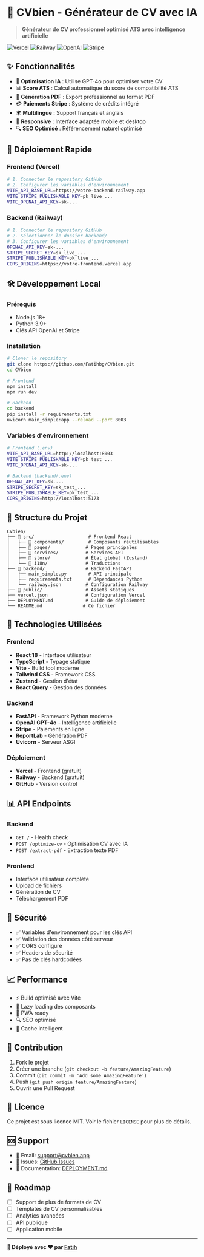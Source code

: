# 🚀 CVbien - Générateur de CV avec IA

> **Générateur de CV professionnel optimisé ATS avec intelligence artificielle**

[![Vercel](https://img.shields.io/badge/Deployed%20on-Vercel-000000?style=flat&logo=vercel)](https://vercel.com)
[![Railway](https://img.shields.io/badge/Backend-Railway-0B0D0E?style=flat&logo=railway)](https://railway.app)
[![OpenAI](https://img.shields.io/badge/Powered%20by-OpenAI-412991?style=flat&logo=openai)](https://openai.com)
[![Stripe](https://img.shields.io/badge/Payments-Stripe-635BFF?style=flat&logo=stripe)](https://stripe.com)

## ✨ Fonctionnalités

- 🤖 **Optimisation IA** : Utilise GPT-4o pour optimiser votre CV
- 📊 **Score ATS** : Calcul automatique du score de compatibilité ATS
- 📄 **Génération PDF** : Export professionnel au format PDF
- 💳 **Paiements Stripe** : Système de crédits intégré
- 🌍 **Multilingue** : Support français et anglais
- 📱 **Responsive** : Interface adaptée mobile et desktop
- 🔍 **SEO Optimisé** : Référencement naturel optimisé

## 🚀 Déploiement Rapide

### Frontend (Vercel)
```bash
# 1. Connecter le repository GitHub
# 2. Configurer les variables d'environnement
VITE_API_BASE_URL=https://votre-backend.railway.app
VITE_STRIPE_PUBLISHABLE_KEY=pk_live_...
VITE_OPENAI_API_KEY=sk-...
```

### Backend (Railway)
```bash
# 1. Connecter le repository GitHub
# 2. Sélectionner le dossier backend/
# 3. Configurer les variables d'environnement
OPENAI_API_KEY=sk-...
STRIPE_SECRET_KEY=sk_live_...
STRIPE_PUBLISHABLE_KEY=pk_live_...
CORS_ORIGINS=https://votre-frontend.vercel.app
```

## 🛠️ Développement Local

### Prérequis
- Node.js 18+
- Python 3.9+
- Clés API OpenAI et Stripe

### Installation
```bash
# Cloner le repository
git clone https://github.com/Fatihbg/CVbien.git
cd CVbien

# Frontend
npm install
npm run dev

# Backend
cd backend
pip install -r requirements.txt
uvicorn main_simple:app --reload --port 8003
```

### Variables d'environnement
```bash
# Frontend (.env)
VITE_API_BASE_URL=http://localhost:8003
VITE_STRIPE_PUBLISHABLE_KEY=pk_test_...
VITE_OPENAI_API_KEY=sk-...

# Backend (backend/.env)
OPENAI_API_KEY=sk-...
STRIPE_SECRET_KEY=sk_test_...
STRIPE_PUBLISHABLE_KEY=pk_test_...
CORS_ORIGINS=http://localhost:5173
```

## 📁 Structure du Projet

```
CVbien/
├── 📁 src/                    # Frontend React
│   ├── 📁 components/         # Composants réutilisables
│   ├── 📁 pages/             # Pages principales
│   ├── 📁 services/          # Services API
│   ├── 📁 store/             # État global (Zustand)
│   └── 📁 i18n/              # Traductions
├── 📁 backend/               # Backend FastAPI
│   ├── main_simple.py        # API principale
│   ├── requirements.txt      # Dépendances Python
│   └── railway.json         # Configuration Railway
├── 📁 public/                # Assets statiques
├── vercel.json              # Configuration Vercel
├── DEPLOYMENT.md            # Guide de déploiement
└── README.md               # Ce fichier
```

## 🔧 Technologies Utilisées

### Frontend
- **React 18** - Interface utilisateur
- **TypeScript** - Typage statique
- **Vite** - Build tool moderne
- **Tailwind CSS** - Framework CSS
- **Zustand** - Gestion d'état
- **React Query** - Gestion des données

### Backend
- **FastAPI** - Framework Python moderne
- **OpenAI GPT-4o** - Intelligence artificielle
- **Stripe** - Paiements en ligne
- **ReportLab** - Génération PDF
- **Uvicorn** - Serveur ASGI

### Déploiement
- **Vercel** - Frontend (gratuit)
- **Railway** - Backend (gratuit)
- **GitHub** - Version control

## 📊 API Endpoints

### Backend
- `GET /` - Health check
- `POST /optimize-cv` - Optimisation CV avec IA
- `POST /extract-pdf` - Extraction texte PDF

### Frontend
- Interface utilisateur complète
- Upload de fichiers
- Génération de CV
- Téléchargement PDF

## 🔐 Sécurité

- ✅ Variables d'environnement pour les clés API
- ✅ Validation des données côté serveur
- ✅ CORS configuré
- ✅ Headers de sécurité
- ✅ Pas de clés hardcodées

## 📈 Performance

- ⚡ Build optimisé avec Vite
- 🚀 Lazy loading des composants
- 📱 PWA ready
- 🔍 SEO optimisé
- 💾 Cache intelligent

## 🤝 Contribution

1. Fork le projet
2. Créer une branche (`git checkout -b feature/AmazingFeature`)
3. Commit (`git commit -m 'Add some AmazingFeature'`)
4. Push (`git push origin feature/AmazingFeature`)
5. Ouvrir une Pull Request

## 📄 Licence

Ce projet est sous licence MIT. Voir le fichier `LICENSE` pour plus de détails.

## 🆘 Support

- 📧 Email: support@cvbien.app
- 🐛 Issues: [GitHub Issues](https://github.com/Fatihbg/CVbien/issues)
- 📖 Documentation: [DEPLOYMENT.md](DEPLOYMENT.md)

## 🎯 Roadmap

- [ ] Support de plus de formats de CV
- [ ] Templates de CV personnalisables
- [ ] Analytics avancées
- [ ] API publique
- [ ] Application mobile

---

**🚀 Déployé avec ❤️ par [Fatih](https://github.com/Fatihbg)**